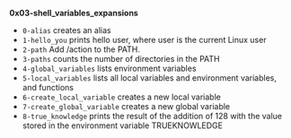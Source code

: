 **0x03-shell_variables_expansions**
- `0-alias` creates an alias
- `1-hello_you`  prints hello user, where user is the current Linux user
- `2-path` Add /action to the PATH.
- `3-paths` counts the number of directories in the PATH
- `4-global_variables`  lists environment variables
- `5-local_variables` lists all local variables and environment variables, and functions
- `6-create_local_variable` creates a new local variable
- `7-create_global_variable` creates a new global variable
- `8-true_knowledge` prints the result of the addition of 128 with the value stored in the environment variable TRUEKNOWLEDGE
